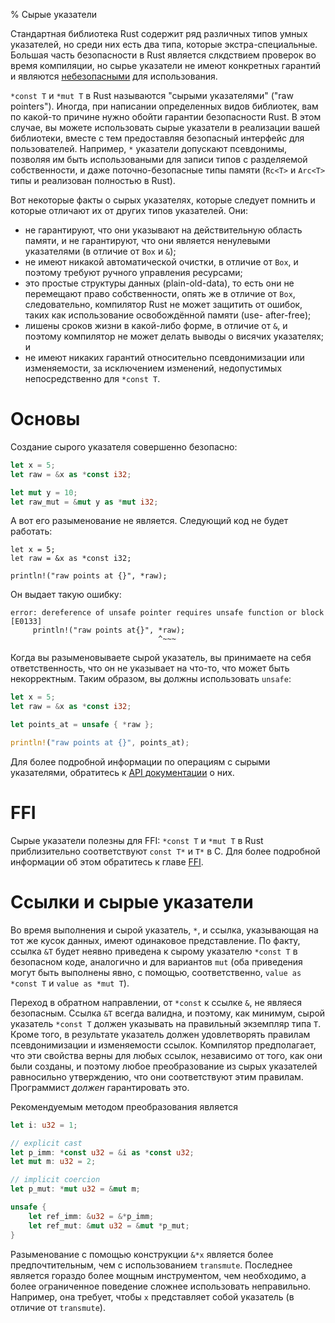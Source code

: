 % Сырые указатели

Стандартная библиотека Rust содержит ряд различных типов умных указателей, но
среди них есть два типа, которые экстра-специальные. Большая часть безопасности
в Rust является слкдствием проверок во время компиляции, но сырье указатели не
имеют конкретных гарантий и являются [небезопасными][unsafe] для использования.

`*const T` и `*mut T` в Rust называются "сырыми указателями" ("raw pointers").
Иногда, при написании определенных видов библиотек, вам по какой-то причине
нужно обойти гарантии безопасности Rust. В этом случае, вы можете использовать
сырые указатели в реализации вашей библиотеки, вместе с тем предоставляя
безопасный интерфейс для пользователей. Например, `*` указатели допускают
псевдонимы, позволяя им быть использоваными для записи типов с разделяемой
собственности, и даже поточно-безопасные типы памяти (`Rc<T>` и `Arc<T>` типы и
реализован полностью в Rust).

Вот некоторые факты о сырых указателях, которые следует помнить и которые
отличают их от других типов указателей. Они:

- не гарантируют, что они указывают на действительную область памяти, и не
гарантируют, что они является ненулевыми указателями (в отличие от `Box` и `&`);
- не имеют никакой автоматической очистки, в отличие от `Box`, и поэтому требуют
ручного управления ресурсами;
- это простые структуры данных (plain-old-data), то есть они не перемещают право
собственности, опять же в отличие от `Box`, следовательно, компилятор Rust не
может защитить от ошибок, таких как использование освобождённой памяти (use-
after-free);
- лишены сроков жизни в какой-либо форме, в отличие от `&`, и поэтому компилятор
не может делать выводы о висячих указателях; и
- не имеют никаких гарантий относительно псевдонимизации или изменяемости, за
исключением изменений, недопустимых непосредственно для `*const T`.


# Основы

Создание сырого указателя совершенно безопасно:

```rust
let x = 5;
let raw = &x as *const i32;

let mut y = 10;
let raw_mut = &mut y as *mut i32;
```

А вот его разыменование не является. Следующий код не будет работать:

```rust,ignore
let x = 5;
let raw = &x as *const i32;

println!("raw points at {}", *raw);
```

Он выдает такую ошибку:

```text
error: dereference of unsafe pointer requires unsafe function or block [E0133]
     println!("raw points at{}", *raw);
                                 ^~~~
```

Когда вы разыменовываете сырой указатель, вы принимаете на себя ответственность,
что он не указывает на что-то, что может быть некорректным. Таким образом, вы
должны использовать `unsafe`:

```rust
let x = 5;
let raw = &x as *const i32;

let points_at = unsafe { *raw };

println!("raw points at {}", points_at);
```

Для более подробной информации по операциям с сырыми указателями, обратитесь к
[API документации][rawapi] о них.

[unsafe]: unsafe.html
[rawapi]: http://doc.rust-lang.org/std/primitive.pointer.html

# FFI

Сырые указатели полезны для FFI: `*const T` и `*mut T` в Rust приблизительно
соответствуют `const T*` и `T*` в C. Для более подробной информации об этом
обратитесь к главе [FFI][ffi].

[ffi]: ffi.md

# Ссылки и сырые указатели

Во время выполнения и сырой указатель, `*`, и ссылка, указывающая на тот же
кусок данных, имеют одинаковое представление. По факту, ссылка `&T` будет неявно
приведена к сырому указателю `*const T` в безопасном коде, аналогично и для
вариантов `mut` (оба приведения могут быть выполнены явно, с помощью,
соответственно, `value as *const T` и `value as *mut T`).

Переход в обратном направлении, от `*const` к ссылке `&`, не являеся безопасным.
Ссылка `&T` всегда валидна, и поэтому, как минимум, сырой указатель `*const T`
должен указывать на правильный экземпляр типа `T`. Кроме того, в результате
указатель должен удовлетворять правилам псевдонимизации и изменяемости ссылок.
Компилятор предполагает, что эти свойства верны для любых ссылок, независимо от
того, как они были созданы, и поэтому любое преобразование из сырых указателей
равносильно утверждению, что они соответствуют этим правилам. Программист
*должен* гарантировать это.

Рекомендуемым методом преобразования является

```rust
let i: u32 = 1;

// explicit cast
let p_imm: *const u32 = &i as *const u32;
let mut m: u32 = 2;

// implicit coercion
let p_mut: *mut u32 = &mut m;

unsafe {
    let ref_imm: &u32 = &*p_imm;
    let ref_mut: &mut u32 = &mut *p_mut;
}
```

Разыменование с помощью конструкции `&*x` является более предпочтительным, чем с
использованием `transmute`. Последнее является гораздо более мощным
инструментом, чем необходимо, а более ограниченное поведение сложнее
использовать неправильно. Например, она требует, чтобы `x` представляет собой
указатель (в отличие от `transmute`).
